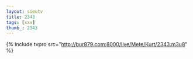 ```yaml
--- 
layout: sieutv
title: 2343
tags: [xxx]
thumb_: 2343
---
```

{% include tvpro src="http://bur879.com:8000/live/Mete/Kurt/2343.m3u8" %} 
